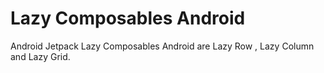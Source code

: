 # Lazy Composables Android
Android Jetpack Lazy Composables Android are Lazy Row , Lazy Column and Lazy Grid.
